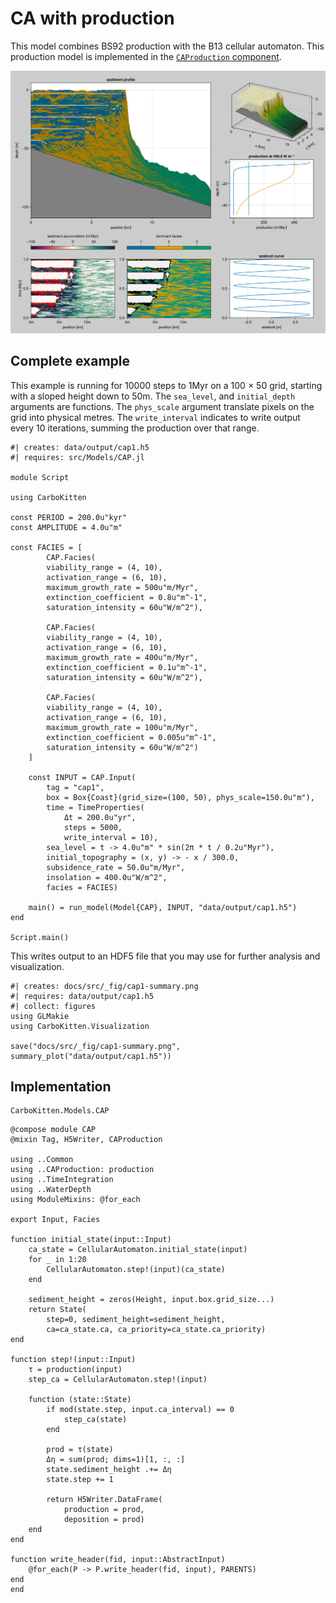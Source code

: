 # CA with production

This model combines BS92 production with the B13 cellular automaton. This production model is implemented in the [`CAProduction` component](components/production.md).

![Stratigraphy, production and subsidence under oscillating sea level.](fig/cap1-summary.png)

## Complete example

This example is running for 10000 steps to 1Myr on a 100 $\times$ 50 grid, starting with a sloped height down to 50m. The `sea_level`, and `initial_depth` arguments are functions. The `phys_scale` argument translate pixels on the grid into physical metres. The `write_interval` indicates to write output every 10 iterations, summing the production over that range.

``` {.julia .task file=examples/model/cap/run.jl}
#| creates: data/output/cap1.h5
#| requires: src/Models/CAP.jl

module Script

using CarboKitten

const PERIOD = 200.0u"kyr"
const AMPLITUDE = 4.0u"m"

const FACIES = [
	    CAP.Facies(
        viability_range = (4, 10),
        activation_range = (6, 10),
        maximum_growth_rate = 500u"m/Myr",
        extinction_coefficient = 0.8u"m^-1",
        saturation_intensity = 60u"W/m^2"),

	    CAP.Facies(
        viability_range = (4, 10),
        activation_range = (6, 10),
        maximum_growth_rate = 400u"m/Myr",
        extinction_coefficient = 0.1u"m^-1",
        saturation_intensity = 60u"W/m^2"),

	    CAP.Facies(
        viability_range = (4, 10),
        activation_range = (6, 10),
        maximum_growth_rate = 100u"m/Myr",
        extinction_coefficient = 0.005u"m^-1",
        saturation_intensity = 60u"W/m^2")
	]

	const INPUT = CAP.Input(
		tag = "cap1",
		box = Box{Coast}(grid_size=(100, 50), phys_scale=150.0u"m"),
		time = TimeProperties(
			Δt = 200.0u"yr",
			steps = 5000,
			write_interval = 10),
		sea_level = t -> 4.0u"m" * sin(2π * t / 0.2u"Myr"),
		initial_topography = (x, y) -> - x / 300.0,
		subsidence_rate = 50.0u"m/Myr",
		insolation = 400.0u"W/m^2",
		facies = FACIES)

	main() = run_model(Model{CAP}, INPUT, "data/output/cap1.h5")
end

Script.main()
```

This writes output to an HDF5 file that you may use for further analysis and visualization.

``` {.julia .task file=examples/model/cap/plot.jl}
#| creates: docs/src/_fig/cap1-summary.png
#| requires: data/output/cap1.h5
#| collect: figures
using GLMakie
using CarboKitten.Visualization

save("docs/src/_fig/cap1-summary.png", summary_plot("data/output/cap1.h5"))
```

## Implementation

```component-dag
CarboKitten.Models.CAP
```

``` {.julia file=src/Models/CAP.jl}
@compose module CAP
@mixin Tag, H5Writer, CAProduction

using ..Common
using ..CAProduction: production
using ..TimeIntegration
using ..WaterDepth
using ModuleMixins: @for_each

export Input, Facies

function initial_state(input::Input)
    ca_state = CellularAutomaton.initial_state(input)
    for _ in 1:20
        CellularAutomaton.step!(input)(ca_state)
    end

    sediment_height = zeros(Height, input.box.grid_size...)
    return State(
        step=0, sediment_height=sediment_height,
        ca=ca_state.ca, ca_priority=ca_state.ca_priority)
end

function step!(input::Input)
    τ = production(input)
    step_ca = CellularAutomaton.step!(input)

    function (state::State)
        if mod(state.step, input.ca_interval) == 0
            step_ca(state)
        end

        prod = τ(state)
        Δη = sum(prod; dims=1)[1, :, :]
        state.sediment_height .+= Δη
        state.step += 1

        return H5Writer.DataFrame(
            production = prod,
            deposition = prod)
    end
end

function write_header(fid, input::AbstractInput)
    @for_each(P -> P.write_header(fid, input), PARENTS)
end
end
```
